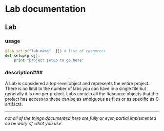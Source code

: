 # Lab documentation #

## Lab ##

### usage ###

```python
@lab.setup("lab-name", []) # list of resources
def setup(proj):
    print "project setup to go here"
```

### description###

A Lab is considered a top-level object and represents the entire project. There is no limit to the number of labs you can have in a single file but generally it is one per project. Labs contain all the Resource objects that the project has access to these can be as ambiguous as files or as specific as C artifacts.

---

*not all of the things documented here are fully or even partial implemented so be wary of what you use*


